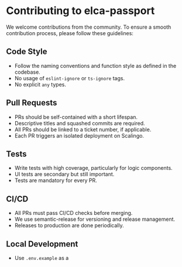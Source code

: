 # Contributing to elca-passport

We welcome contributions from the community. To ensure a smooth contribution process, please follow these guidelines:

## Code Style
- Follow the naming conventions and function style as defined in the codebase.
- No usage of `eslint-ignore` or `ts-ignore` tags.
- No explicit `any` types.

## Pull Requests
- PRs should be self-contained with a short lifespan.
- Descriptive titles and squashed commits are required.
- All PRs should be linked to a ticket number, if applicable.
- Each PR triggers an isolated deployment on Scalingo.

## Tests
- Write tests with high coverage, particularly for logic components.
- UI tests are secondary but still important.
- Tests are mandatory for every PR.

## CI/CD
- All PRs must pass CI/CD checks before merging.
- We use semantic-release for versioning and release management.
- Releases to production are done periodically.

## Local Development
- Use `.env.example` as a
